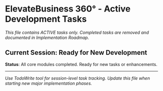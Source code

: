 # ElevateBusiness 360° - Active Development Tasks

*This file contains ACTIVE tasks only. Completed tasks are removed and documented in Implementation Roadmap.*

## Current Session: Ready for New Development

**Status**: All core modules completed. Ready for new tasks or enhancements.

---

*Use TodoWrite tool for session-level task tracking. Update this file when starting new major implementation phases.*